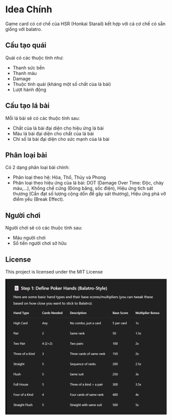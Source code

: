 
# Idea Chính

Game card có cơ chế của HSR (Honkai Starail) kết hợp với cả cơ chế có sẵn giống với balatro.




## Cấu tạo quái

Quái có các thuộc tính như:
- Thanh sức bền
- Thanh máu
- Damage
- Thuộc tính quái (kháng một số chất của lá bài)
- Lượt hành động



## Cấu tạo lá bài

Mỗi lá bài sẽ có các thuộc tính sau:
- Chất của lá bài đại diện cho hiệu ứng lá bài
- Màu lá bài đại diện cho chất của lá bài
- Chỉ số lá bài đại diện cho sức mạnh của lá bài




## Phân loại bài

Có 2 dạng phân loại bài chính:
- Phân loại theo hệ: Hỏa, Thổ, Thủy và Phong
- Phân loại theo hiệu ứng của lá bài: DOT (Damage Over Time: Độc, chảy máu,...), Khống chế cứng (Đóng băng, sốc điện), Hiệu ứng tích sát thương (Cần đạt số lượng cộng dồn để gây sát thương), Hiệu ứng phá vỡ điểm yếu (Break Effect).




## Người chơi
Người chơi sẽ có các thuộc tính sau:
- Máu người chơi
- Số tiền người chơi sở hữu

## License

This project is licensed under the MIT License

![alt text](image.png)
